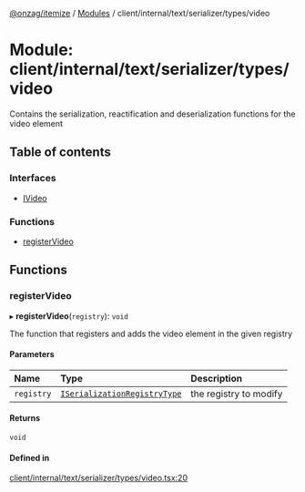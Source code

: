 [@onzag/itemize](../README.md) / [Modules](../modules.md) / client/internal/text/serializer/types/video

# Module: client/internal/text/serializer/types/video

Contains the serialization, reactification and deserialization functions
for the video element

## Table of contents

### Interfaces

- [IVideo](../interfaces/client_internal_text_serializer_types_video.IVideo.md)

### Functions

- [registerVideo](client_internal_text_serializer_types_video.md#registervideo)

## Functions

### registerVideo

▸ **registerVideo**(`registry`): `void`

The function that registers and adds the video element in the given
registry

#### Parameters

| Name | Type | Description |
| :------ | :------ | :------ |
| `registry` | [`ISerializationRegistryType`](../interfaces/client_internal_text_serializer.ISerializationRegistryType.md) | the registry to modify |

#### Returns

`void`

#### Defined in

[client/internal/text/serializer/types/video.tsx:20](https://github.com/onzag/itemize/blob/5c2808d3/client/internal/text/serializer/types/video.tsx#L20)
